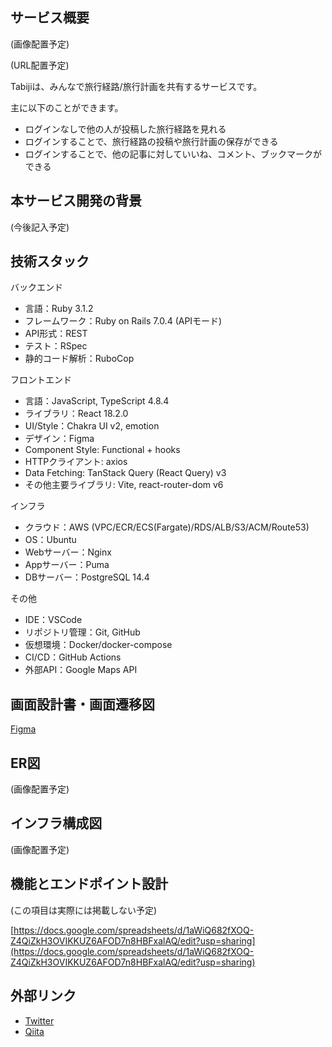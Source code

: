 ## サービス概要

(画像配置予定)

(URL配置予定)

Tabijiは、みんなで旅行経路/旅行計画を共有するサービスです。

主に以下のことができます。

- ログインなしで他の人が投稿した旅行経路を見れる
- ログインすることで、旅行経路の投稿や旅行計画の保存ができる
- ログインすることで、他の記事に対していいね、コメント、ブックマークができる

## 本サービス開発の背景

(今後記入予定)

## 技術スタック

バックエンド
- 言語：Ruby 3.1.2
- フレームワーク：Ruby on Rails 7.0.4 (APIモード)
- API形式：REST
- テスト：RSpec
- 静的コード解析：RuboCop

フロントエンド
- 言語：JavaScript, TypeScript 4.8.4
- ライブラリ：React 18.2.0
- UI/Style：Chakra UI v2, emotion
- デザイン：Figma
- Component Style: Functional + hooks
- HTTPクライアント: axios
- Data Fetching: TanStack Query (React Query) v3
- その他主要ライブラリ: Vite, react-router-dom v6

インフラ
- クラウド：AWS (VPC/ECR/ECS(Fargate)/RDS/ALB/S3/ACM/Route53)
- OS：Ubuntu
- Webサーバー：Nginx
- Appサーバー：Puma
- DBサーバー：PostgreSQL 14.4

その他
- IDE：VSCode
- リポジトリ管理：Git, GitHub
- 仮想環境：Docker/docker-compose
- CI/CD：GitHub Actions
- 外部API：Google Maps API

## 画面設計書・画面遷移図

[Figma](https://www.figma.com/file/rpPMWo4xVBVKJ9lhMCI0g2/Tabiji)

## ER図

(画像配置予定)

## インフラ構成図

(画像配置予定)

## 機能とエンドポイント設計

(この項目は実際には掲載しない予定)

[https://docs.google.com/spreadsheets/d/1aWiQ682fXOQ-Z4QiZkH3OVIKKUZ6AFOD7n8HBFxalAQ/edit?usp=sharing](https://docs.google.com/spreadsheets/d/1aWiQ682fXOQ-Z4QiZkH3OVIKKUZ6AFOD7n8HBFxalAQ/edit?usp=sharing)

## 外部リンク

- [Twitter](https://twitter.com/Utsubo256)
- [Qiita](https://qiita.com/Utsubo)
